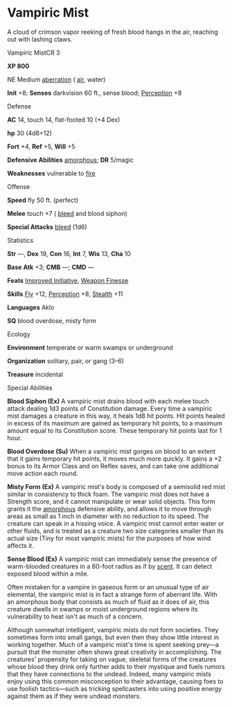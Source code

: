 # Vampiric Mist

A cloud of crimson vapor reeking of fresh blood hangs in the air, reaching out with lashing claws.

Vampiric MistCR 3

**XP 800**

NE Medium [aberration](/pathfinderRPG/prd/monsters/creatureTypes.html#_aberration) ( [air](/pathfinderRPG/prd/monsters/creatureTypes.html#_air-subtype), water)

**Init** +8; **Senses** darkvision 60 ft., sense blood; [Perception](/pathfinderRPG/prd/additionalMonsters/../skills/perception.html#_perception) +8

Defense

**AC** 14, touch 14, flat-footed 10 (+4 Dex)

**hp** 30 (4d8+12)

**Fort** +4, **Ref** +5, **Will** +5

**Defensive Abilities** [amorphous](/pathfinderRPG/prd/monsters/universalMonsterRules.html#_amorphous); **DR** 5/magic

**Weaknesses** vulnerable to [fire](/pathfinderRPG/prd/monsters/creatureTypes.html#_fire-subtype)

Offense

**Speed** fly 50 ft. (perfect)

**Melee** touch +7 ( [bleed](/pathfinderRPG/prd/monsters/universalMonsterRules.html#_bleed) and blood siphon)

**Special Attacks** [bleed](/pathfinderRPG/prd/monsters/universalMonsterRules.html#_bleed) (1d6)

Statistics

**Str** ­—, **Dex** 19, **Con** 16, **Int** 7, **Wis** 13, **Cha** 10

**Base Atk** +3; **CMB** —; **CMD** —

**Feats** [Improved Initiative](/pathfinderRPG/prd/additionalMonsters/../feats.html#_improved-initiative), [Weapon Finesse](/pathfinderRPG/prd/additionalMonsters/../feats.html#_weapon-finesse)

**Skills** [Fly](/pathfinderRPG/prd/additionalMonsters/../skills/fly.html#_fly) +12, [Perception](/pathfinderRPG/prd/additionalMonsters/../skills/perception.html#_perception) +8, [Stealth](/pathfinderRPG/prd/additionalMonsters/../skills/stealth.html#_stealth) +11

**Languages** Aklo

**SQ** blood overdose, misty form

Ecology

**Environment** temperate or warm swamps or underground

**Organization** solitary, pair, or gang (3–6)

**Treasure** incidental

Special Abilities

**Blood Siphon (Ex)** A vampiric mist drains blood with each melee touch attack dealing 1d3 points of Constitution damage. Every time a vampiric mist damages a creature in this way, it heals 1d8 hit points. Hit points healed in excess of its maximum are gained as temporary hit points, to a maximum amount equal to its Constitution score. These temporary hit points last for 1 hour.

**Blood Overdose (Su)** When a vampiric mist gorges on blood to an extent that it gains temporary hit points, it moves much more quickly. It gains a +2 bonus to its Armor Class and on Reflex saves, and can take one additional move action each round.

**Misty Form (Ex)** A vampiric mist's body is composed of a semisolid red mist similar in consistency to thick foam. The vampiric mist does not have a Strength score, and it cannot manipulate or wear solid objects. This form grants it the [amorphous](/pathfinderRPG/prd/monsters/universalMonsterRules.html#_amorphous) defensive ability, and allows it to move through areas as small as 1 inch in diameter with no reduction to its speed. The creature can speak in a hissing voice. A vampiric mist cannot enter water or other fluids, and is treated as a creature two size categories smaller than its actual size (Tiny for most vampiric mists) for the purposes of how wind affects it.

**Sense Blood (Ex)** A vampiric mist can immediately sense the presence of warm-blooded creatures in a 60-foot radius as if by [scent](/pathfinderRPG/prd/monsters/universalMonsterRules.html#_scent). It can detect exposed blood within a mile.

Often mistaken for a vampire in gaseous form or an unusual type of air elemental, the vampiric mist is in fact a strange form of aberrant life. With an amorphous body that consists as much of fluid as it does of air, this creature dwells in swamps or moist underground regions where its vulnerability to heat isn't as much of a concern.

Although somewhat intelligent, vampiric mists do not form societies. They sometimes form into small gangs, but even then they show little interest in working together. Much of a vampiric mist's time is spent seeking prey—a pursuit that the monster often shows great creativity in accomplishing. The creatures' propensity for taking on vague, skeletal forms of the creatures whose blood they drink only further adds to their mystique and fuels rumors that they have connections to the undead. Indeed, many vampiric mists enjoy using this common misconception to their advantage, causing foes to use foolish tactics—such as tricking spellcasters into using positive energy against them as if they were undead monsters.

